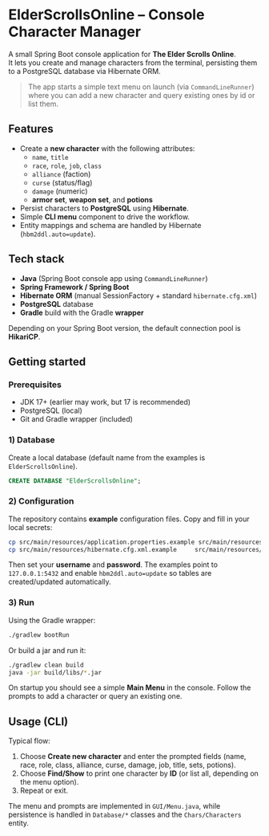 # ElderScrollsOnline – Console Character Manager

A small Spring Boot console application for **The Elder Scrolls Online**.  
It lets you create and manage characters from the terminal, persisting them to a PostgreSQL database via Hibernate ORM.

> The app starts a simple text menu on launch (via `CommandLineRunner`) where you can add a new character and query existing ones by id or list them.


## Features

- Create a **new character** with the following attributes:
    - `name`, `title`
    - `race`, `role`, `job`, `class`
    - `alliance` (faction)
    - `curse` (status/flag)
    - `damage` (numeric)
    - **armor set**, **weapon set**, and **potions**
- Persist characters to **PostgreSQL** using **Hibernate**.
- Simple **CLI menu** component to drive the workflow.
- Entity mappings and schema are handled by Hibernate (`hbm2ddl.auto=update`).


## Tech stack

- **Java** (Spring Boot console app using `CommandLineRunner`)
- **Spring Framework / Spring Boot**
- **Hibernate ORM** (manual SessionFactory + standard `hibernate.cfg.xml`)
- **PostgreSQL** database
- **Gradle** build with the Gradle **wrapper**

Depending on your Spring Boot version, the default connection pool is **HikariCP**.


## Getting started

### Prerequisites
- JDK 17+ (earlier may work, but 17 is recommended)
- PostgreSQL (local)
- Git and Gradle wrapper (included)

### 1) Database
Create a local database (default name from the examples is `ElderScrollsOnline`).

```sql
CREATE DATABASE "ElderScrollsOnline";
```

### 2) Configuration
The repository contains **example** configuration files. Copy and fill in your local secrets:

```bash
cp src/main/resources/application.properties.example src/main/resources/application.properties
cp src/main/resources/hibernate.cfg.xml.example     src/main/resources/hibernate.cfg.xml
```

Then set your **username** and **password**. The examples point to `127.0.0.1:5432` and enable `hbm2ddl.auto=update` so tables are created/updated automatically.

### 3) Run

Using the Gradle wrapper:

```bash
./gradlew bootRun
```

Or build a jar and run it:

```bash
./gradlew clean build
java -jar build/libs/*.jar
```

On startup you should see a simple **Main Menu** in the console. Follow the prompts to add a character or query an existing one.


## Usage (CLI)

Typical flow:
1. Choose **Create new character** and enter the prompted fields (name, race, role, class, alliance, curse, damage, job, title, sets, potions).
2. Choose **Find/Show** to print one character by **ID** (or list all, depending on the menu option).
3. Repeat or exit.

The menu and prompts are implemented in `GUI/Menu.java`, while persistence is handled in `Database/*` classes and the `Chars/Characters` entity.

